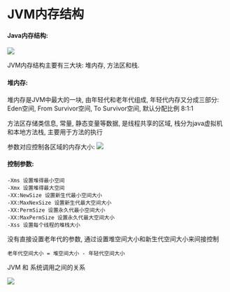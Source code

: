 # JVM内存结构

#### Java内存结构:

![](http://images2015.cnblogs.com/blog/331425/201606/331425-20160623115838891-809895495.png)

JVM内存结构主要有三大块: 堆内存, 方法区和栈.

#### 堆内存:

堆内存是JVM中最大的一块, 由年轻代和老年代组成,
年轻代内存又分成三部分: Eden空间, From Survivor空间, To Survivor空间, 默认分配比例 8:1:1

方法区存储类信息, 常量, 静态变量等数据, 是线程共享的区域,
栈分为java虚拟机和本地方法栈, 主要用于方法的执行

参数对应控制各区域的内存大小:
![](http://images2015.cnblogs.com/blog/331425/201606/331425-20160623115841031-564040608.png)

#### 控制参数:

    -Xms 设置堆得最小空间
    -Xmx 设置堆得最大空间
    -XX:NewSize 设置新生代最小空间大小
    -XX:MaxNexSize 设置新生代最大空间大小
    -XX:PermSize 设置永久代最小空间大小
    -XX:MaxPermSize 设置永久代最大空间大小
    -Xss 设置每个线程的堆栈大小

没有直接设置老年代的参数, 通过设置堆空间大小和新生代空间大小来间接控制

    老年代空间大小 = 堆空间大小 - 年轻代空间大小

JVM 和 系统调用之间的关系

![](http://images2015.cnblogs.com/blog/331425/201606/331425-20160623115845438-670228585.png)
